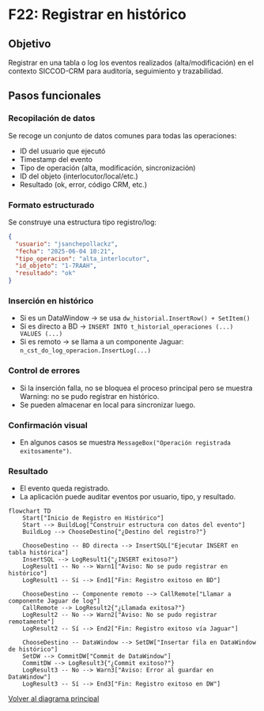# F22: Registrar en histórico

## Objetivo
Registrar en una tabla o log los eventos realizados (alta/modificación) en el contexto SICCOD-CRM para auditoría, seguimiento y trazabilidad.

## Pasos funcionales

### Recopilación de datos
Se recoge un conjunto de datos comunes para todas las operaciones:

- ID del usuario que ejecutó
- Timestamp del evento
- Tipo de operación (alta, modificación, sincronización)
- ID del objeto (interlocutor/local/etc.)
- Resultado (ok, error, código CRM, etc.)

### Formato estructurado
Se construye una estructura tipo registro/log:

```json
{
  "usuario": "jsanchepollackz",
  "fecha": "2025-06-04 10:21",
  "tipo_operacion": "alta_interlocutor",
  "id_objeto": "1-7RAAH",
  "resultado": "ok"
}
```

### Inserción en histórico

- Si es un DataWindow → se usa `dw_historial.InsertRow() + SetItem()`
- Si es directo a BD → `INSERT INTO t_historial_operaciones (...) VALUES (...)`
- Si es remoto → se llama a un componente Jaguar: `n_cst_do_log_operacion.InsertLog(...)`

### Control de errores

- Si la inserción falla, no se bloquea el proceso principal pero se muestra Warning: no se pudo registrar en histórico.
- Se pueden almacenar en local para sincronizar luego.

### Confirmación visual

- En algunos casos se muestra `MessageBox("Operación registrada exitosamente")`.

### Resultado

- El evento queda registrado.
- La aplicación puede auditar eventos por usuario, tipo, y resultado.




```mermaid
flowchart TD
    Start["Inicio de Registro en Histórico"]
    Start --> BuildLog["Construir estructura con datos del evento"]
    BuildLog --> ChooseDestino{"¿Destino del registro?"}

    ChooseDestino -- BD directa --> InsertSQL["Ejecutar INSERT en tabla histórica"]
    InsertSQL --> LogResult1{"¿INSERT exitoso?"}
    LogResult1 -- No --> Warn1["Aviso: No se pudo registrar en histórico"]
    LogResult1 -- Sí --> End1["Fin: Registro exitoso en BD"]

    ChooseDestino -- Componente remoto --> CallRemote["Llamar a componente Jaguar de log"]
    CallRemote --> LogResult2{"¿Llamada exitosa?"}
    LogResult2 -- No --> Warn2["Aviso: No se pudo registrar remotamente"]
    LogResult2 -- Sí --> End2["Fin: Registro exitoso vía Jaguar"]

    ChooseDestino -- DataWindow --> SetDW["Insertar fila en DataWindow de histórico"]
    SetDW --> CommitDW["Commit de DataWindow"]
    CommitDW --> LogResult3{"¿Commit exitoso?"}
    LogResult3 -- No --> Warn3["Aviso: Error al guardar en DataWindow"]
    LogResult3 -- Sí --> End3["Fin: Registro exitoso en DW"]
```


[Volver al diagrama principal](./readmeOpenAI002.md)